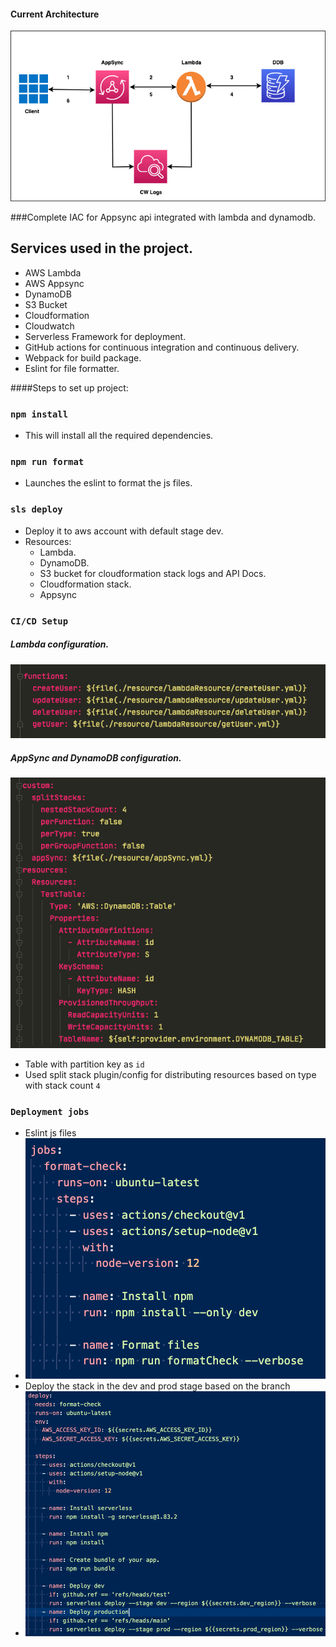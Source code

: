#### Current Architecture
![Appsync](./img/Flow.png?raw=true)

###Complete IAC for Appsync api integrated with lambda and dynamodb.

## Services used in the project.
  - AWS Lambda
  - AWS Appsync
  - DynamoDB
  - S3 Bucket
  - Cloudformation
  - Cloudwatch
  - Serverless Framework for deployment.
  - GitHub actions for continuous integration and continuous delivery.
  - Webpack for build package.
  - Eslint for file formatter.

####Steps to set up project:

### `npm install`
 - This will install all the required dependencies.

### `npm run format`
 - Launches the eslint to format the js files.

### `sls deploy`
 - Deploy it to aws account with default stage dev.
 - Resources:
    - Lambda.
    - DynamoDB.
    - S3 bucket for cloudformation stack logs and API Docs.
    - Cloudformation stack.
    - Appsync
    
### `CI/CD Setup`
##### Lambda configuration.
![functions](./img/functions.png?raw=true)

##### AppSync and DynamoDB configuration.
![functions](./img/appsync.png?raw=true)
  - Table with partition key as `id`
  - Used split stack plugin/config for distributing resources based on type with stack count `4`
 
### `Deployment jobs`
 - Eslint js files
 - ![format](./img/format.png?raw=true)
 - Deploy the stack in the dev and prod stage based on the branch
 - ![deploy](./img/deploy.png?raw=true)



